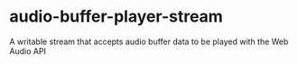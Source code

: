 audio-buffer-player-stream
==========================

A writable stream that accepts audio buffer data to be played with the Web Audio API
